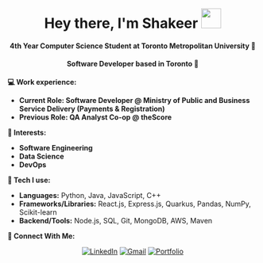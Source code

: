 

<!--
**shakeern/Shakeern** is a ✨ _special_ ✨ repository because its `README.md` (this file) appears on your GitHub profile.

-->

<h1 align="center">
  Hey there, I'm Shakeer
  <img src="wavegif.gif" width="40"/>
</h1>

<h4 align="center">4th Year Computer Science Student at Toronto Metropolitan University 🏫</h4>
<h4 align="center">Software Developer based in Toronto 📍</h4>

**💻 Work experience:**

- **Current Role: Software Developer @ Ministry of Public and Business Service Delivery (Payments & Registration)**
- **Previous Role: QA Analyst Co-op @ theScore**

**🌱 Interests:**

- **Software Engineering**
- **Data Science**
- **DevOps**

**🧠 Tech I use:**

- **Languages:** Python, Java, JavaScript, C++
- **Frameworks/Libraries:** React.js, Express.js, Quarkus, Pandas, NumPy, Scikit-learn
- **Backend/Tools:** Node.js, SQL, Git, MongoDB, AWS, Maven




**🔗 Connect With Me:**

<div align="center">

  [![LinkedIn](https://img.shields.io/badge/LinkedIn-%230077B5.svg?logo=linkedin&logoColor=white)](https://www.linkedin.com/in/shakeer-nawaz/)
  [![Gmail](https://img.shields.io/badge/Gmail-D14836?logo=gmail&logoColor=white)](mailto:shakeernawaz11@gmail.com)
  [![Portfolio](https://img.shields.io/badge/Portfolio-black?logo=github&logoColor=white)](https://shakeern.github.io/Shakeer-Nawaz/) <!-- Replace with your actual site if available -->

</div>
